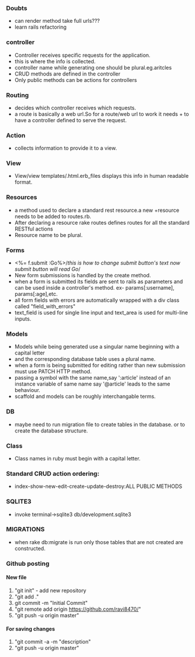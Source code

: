 ### Doubts
+ can render method take full urls???  
+ learn rails refactoring
     
### controller
+ Controller receives specific requests for the application.  
+ this is where the info is collected.  
+ controller name while generating one should be plural.eg.aritcles  
+ CRUD methods are defined in the controller  
+ Only public methods can be actions for controllers     
### Routing
+ decides which controller receives which requests.
+ a route is basically a web url.So for a route/web url to work it needs + to have a controller defined to serve the request.    
### Action
+ collects information to provide it to a view.    
### View
+ View/view templates/.html.erb_files displays this info in human readable format.    
### Resources
+ a method used to declare a standard rest resource.a new +resource needs to be added to routes.rb.
+ After declaring a resource rake routes defines routes for all the standard RESTful actions
+ Resource name to be plural.   
### Forms
+ <%= f.submit :Go%>/*this is how to change submit button's text now submit button will read Go*/
+ New form submissions is handled by the create method.
+ when a form is submitted its fields are sent to rails as parameters and can be used inside a controller's method.
ex- params[:username], params[:age],etc.
+ all form fields with errors are automatically wrapped with a div class called "field_with_errors"
+ text_field is used for single line input and text_area is used for multi-line inputs.     
### Models
+ Models while being generated use a singular name beginning with a capital letter
+ and the corresponding database table uses a plural name.
+ when a form is being submitted for editing rather than new submission must use PATCH HTTP method.
+ passing a symbol with the same name,say ':article' instead of an instance variable of same name say '@article' leads to the same behaviour.
+ scaffold and models can be roughly interchangable terms.   
### DB
+ maybe need to run migration file to create tables in the database. or to create the database structure.    
### Class
+ Class names in ruby must begin with a capital letter.    
### Standard CRUD action ordering:
+ index-show-new-edit-create-update-destroy:ALL PUBLIC METHODS
### SQLITE3
+ invoke terminal->sqlite3 db/development.sqlite3
### MIGRATIONS
+ when rake db:migrate is run only those tables that are not created are constructed.
### Github posting
#### New file
1. "git init" - add new repository  
2. "git add ."  
3. git commit -m "Initial Commit"
4. "git remote add origin https://github.com/ravi8470/<filename>"
5. "git push -u origin master"
#### For saving changes
1. "git commit -a -m "description"
2. "git push -u origin master"
